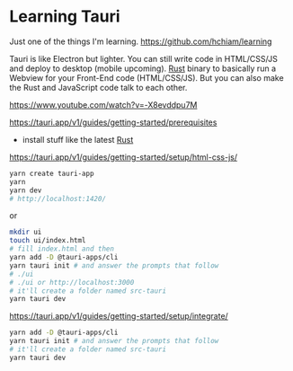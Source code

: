 # Learning Tauri

Just one of the things I'm learning. <https://github.com/hchiam/learning>

Tauri is like Electron but lighter. You can still write code in HTML/CSS/JS and deploy to desktop (mobile upcoming). [Rust](https://github.com/hchiam/learning-rust) binary to basically run a Webview for your Front-End code (HTML/CSS/JS). But you can also make the Rust and JavaScript code talk to each other.

<https://www.youtube.com/watch?v=-X8evddpu7M>

<https://tauri.app/v1/guides/getting-started/prerequisites>

- install stuff like the latest [Rust](https://github.com/hchiam/learning-rust)

<https://tauri.app/v1/guides/getting-started/setup/html-css-js/>

```sh
yarn create tauri-app
yarn
yarn dev
# http://localhost:1420/
```

or

```sh
mkdir ui
touch ui/index.html
# fill index.html and then
yarn add -D @tauri-apps/cli
yarn tauri init # and answer the prompts that follow
# ./ui
# ./ui or http://localhost:3000
# it'll create a folder named src-tauri
yarn tauri dev
```

<https://tauri.app/v1/guides/getting-started/setup/integrate/>

```sh
yarn add -D @tauri-apps/cli
yarn tauri init # and answer the prompts that follow
# it'll create a folder named src-tauri
yarn tauri dev
```

